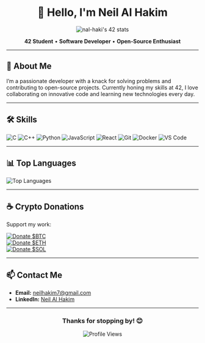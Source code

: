 <div align="center">
  <h1>👋 Hello, I'm Neil Al Hakim</h1>
  <img src="https://badge.mediaplus.ma/binary/nal-haki" alt="nal-haki's 42 stats" />
</div>

<p align="center">
  <strong>42 Student</strong> • <strong>Software Developer</strong> • <strong>Open-Source Enthusiast</strong>
</p>

---

## 🚀 About Me

I’m a passionate developer with a knack for solving problems and contributing to open-source projects. Currently honing my skills at 42, I love collaborating on innovative code and learning new technologies every day.

---

## 🛠️ Skills

<p>
  <img src="https://img.shields.io/badge/C-00599C?style=for-the-badge&logo=c&logoColor=white" alt="C"/>
  <img src="https://img.shields.io/badge/C%2B%2B-00599C?style=for-the-badge&logo=c%2B%2B&logoColor=white" alt="C++"/>
  <img src="https://img.shields.io/badge/Python-3776AB?style=for-the-badge&logo=python&logoColor=white" alt="Python"/>
  <img src="https://img.shields.io/badge/JavaScript-F7DF1E?style=for-the-badge&logo=javascript&logoColor=black" alt="JavaScript"/>
  <img src="https://img.shields.io/badge/React-61DAFB?style=for-the-badge&logo=react&logoColor=black" alt="React"/>
  <img src="https://img.shields.io/badge/Git-F05032?style=for-the-badge&logo=git&logoColor=white" alt="Git"/>
  <img src="https://img.shields.io/badge/Docker-2496ED?style=for-the-badge&logo=docker&logoColor=white" alt="Docker"/>
  <img src="https://img.shields.io/badge/VS_Code-007ACC?style=for-the-badge&logo=visual-studio-code&logoColor=white" alt="VS Code"/>
</p>

---

## 📊 Top Languages

![Top Languages](https://github-readme-stats.vercel.app/api/top-langs/?username=hawkim&layout=compact&theme=radical)

---

## ☕ Crypto Donations

Support my work:

[![Donate $BTC](https://img.shields.io/badge/Donate-Bitcoin-ff9900?logo=bitcoin&logoColor=white)](https://<your-username>.github.io/<repo>/donate-btc.html)  
[![Donate $ETH](https://img.shields.io/badge/Donate-Ethereum-627eea?logo=ethereum&logoColor=white)](https://<your-username>.github.io/<repo>/donate-eth.html)  
[![Donate $SOL](https://img.shields.io/badge/Donate-Solana-00FFA3?logo=solana&logoColor=white)](https://<your-username>.github.io/<repo>/donate-sol.html)

---

## 📫 Contact Me

- **Email:** [neilhakim7@gmail.com](mailto:neilhakim7@gmail.com)  
- **LinkedIn:** [Neil Al Hakim](https://www.linkedin.com/in/neil-al-hakim-39931a219/)

---

<div align="center">
  <h3>Thanks for stopping by! 😊</h3>
  <img src="https://komarev.com/ghpvc/?username=hawkim&style=plastic&color=red" alt="Profile Views"/>
</div>
